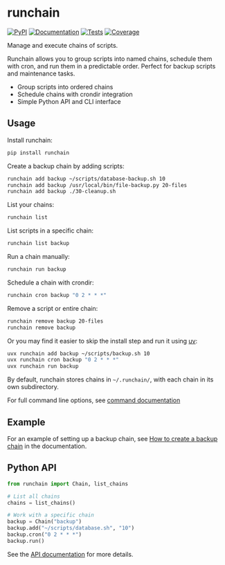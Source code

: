 # runchain

[![PyPI](https://img.shields.io/pypi/v/runchain.svg)](https://pypi.org/project/runchain/)
[![Documentation](https://readthedocs.org/projects/runchain/badge/?version=latest)](https://runchain.readthedocs.io/en/latest/)
[![Tests](https://github.com/radiac/runchain/actions/workflows/ci.yml/badge.svg)](https://github.com/radiac/runchain/actions/workflows/ci.yml)
[![Coverage](https://codecov.io/gh/radiac/runchain/branch/main/graph/badge.svg?token=BCNM45T6GI)](https://codecov.io/gh/radiac/runchain)

Manage and execute chains of scripts.

Runchain allows you to group scripts into named chains, schedule them with cron, and
run them in a predictable order. Perfect for backup scripts and maintenance tasks.

- Group scripts into ordered chains
- Schedule chains with crondir integration
- Simple Python API and CLI interface

## Usage

Install runchain:

```bash
pip install runchain
```

Create a backup chain by adding scripts:

```bash
runchain add backup ~/scripts/database-backup.sh 10
runchain add backup /usr/local/bin/file-backup.py 20-files
runchain add backup ./30-cleanup.sh
```

List your chains:

```bash
runchain list
```

List scripts in a specific chain:

```bash
runchain list backup
```

Run a chain manually:

```bash
runchain run backup
```

Schedule a chain with crondir:

```bash
runchain cron backup "0 2 * * *"
```

Remove a script or entire chain:

```bash
runchain remove backup 20-files
runchain remove backup
```

Or you may find it easier to skip the install step and run it using [uv](https://docs.astral.sh/uv/):

```bash
uvx runchain add backup ~/scripts/backup.sh 10
uvx runchain cron backup "0 2 * * *"
uvx runchain run backup
```

By default, runchain stores chains in `~/.runchain/`, with each chain in its own subdirectory.

For full command line options, see [command documentation](https://runchain.readthedocs.io/en/latest/commands.html)

## Example

For an example of setting up a backup chain, see
[How to create a backup chain](https://runchain.readthedocs.io/en/latest/howto-backup.html)
in the documentation.

## Python API

```python
from runchain import Chain, list_chains

# List all chains
chains = list_chains()

# Work with a specific chain
backup = Chain("backup")
backup.add("~/scripts/database.sh", "10")
backup.cron("0 2 * * *")
backup.run()
```

See the [API documentation](https://runchain.readthedocs.io/en/latest/api.html) for more details.
